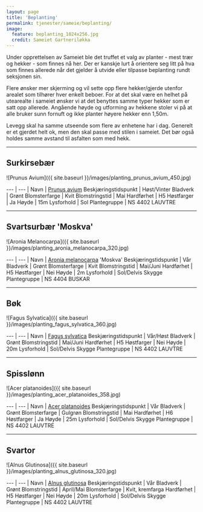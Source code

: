 ```yaml
---
layout: page
title: 'Beplanting'
permalink: tjenester/sameie/beplanting/
image:
  feature: beplanting_1024x256.jpg
  credit: Sameiet Gartneriløkka
---
```

Under opprettelsen av Sameiet ble det truffet et valg av planter - mest trær og hekker - som finnes nå her. Der er kanskje lurt å orientere seg litt på hva som finnes allerede når det gjelder å utvide eller tilpasse beplanting rundt seksjonen sin.

Flere ønsker mer skjerming og vil sette opp flere hekker/gjerde utenfor arealet som tilhører hver enkelt beboer. For at det skal være en helhet på utearealte i sameiet ønsker vi at det benyttes samme typer hekker som er satt opp allerede. Angående høyde og utforming av hekkene stoler vi på at alle bruker sunn fornuft og ikke planter høyere hekker enn 1,50m.

Levegg skal ha samme utseende som flere av enhetene har i dag. Generelt er et gjerdet helt ok, men den skal passe med stilen i sameiet. Det bør også holdes samme avstand til asfalten som med hekk.

---

## Surkirsebær

![Prunus Avium]({{ site.baseurl }}/images/planting_prunus_avium_450.jpg)

--- | --- |
Navn | [Prunus avium](https://no.wikipedia.org/wiki/Prunus_avium)
Beskjæringstidspunkt | Høst/Vinter
Bladverk | Grønt
Blomsterfarge | Kvit
Blomstringstid | Mai
Hardførhet | H5
Høstfarger | Ja
Høyde | 15m
Lysforhold | Sol
Plantegruppe | NS 4402 LAUVTRE

---

## Svartsurbær 'Moskva'

![Aronia Melanocarpa]({{ site.baseurl }}/images/planting_aronia_melanocarpa_320.jpg)

--- | --- |
Navn | [Aronia melanocarpa](https://no.wikipedia.org/wiki/Aronia_melanocarpa) 'Moskva'
Beskjæringstidspunkt | Vår
Bladverk | Grønt
Blomsterfarge | Kvit
Blomstringstid | Mai/Juni
Hardførhet | H5
Høstfarger | Nei
Høyde | 2m
Lysforhold | Sol/Delvis Skygge
Plantegruppe | NS 4404 BUSKAR

---

## Bøk

![Fagus Sylvatica]({{ site.baseurl }}/images/planting_fagus_sylvatica_360.jpg)

--- | --- |
Navn | [Fagus sylvatica](https://no.wikipedia.org/wiki/Fagus_sylvatica)
Beskjæringstidspunkt | Vår/Høst
Bladverk | Grønt
Blomstringstid | Mai/Juni
Hardførhet | H5
Høstfarger | Nei
Høyde | 20m
Lysforhold | Sol/Delvis Skygge
Plantegruppe | NS 4402 LAUVTRE

---

## Spisslønn

![Acer platanoides]({{ site.baseurl }}/images/planting_acer_platanoides_358.jpg)

--- | --- |
Navn | [Acer platanoides](https://no.wikipedia.org/wiki/Acer_platanoides)
Beskjæringstidspunkt | Vår
Bladverk | Grønt
Blomsterfarge | Gulgrøn
Blomstringstid | Mai
Hardførhet | H6
Høstfarger | Ja
Høyde | 25m
Lysforhold | Sol/Delvis Skygge
Plantegruppe | NS 4402 LAUVTRE

---

## Svartor

![Alnus Glutinosa]({{ site.baseurl }}/images/planting_alnus_glutinosa_320.jpg)

--- | --- |
Navn | [Alnus glutinosa](https://no.wikipedia.org/wiki/Svartor)
Beskjæringstidspunkt | Vår
Bladverk | Grønt
Blomstringstid | April/Mai
Blomsterfarge | Kvit, kremfarga
Hardførhet | H5
Høstfarger | Nei
Høyde | 20m
Lysforhold | Sol/Delvis Skygge
Plantegruppe | NS 4402 LAUVTRE
